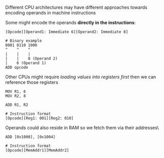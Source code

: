 Different CPU architectures may have different approaches towards encoding operands in machine instructions

Some might encode the operands **directly in the instructions**: 

 ```
[Opcode][Operand1: Immediate 6][Operand2: Immediate 8]

# Binary example
0001 0110 1000
^    ^    ^
|    |    |
|    |    8 (Operand 2)
|    6 (Operand 1)
ADD opcode

```

Other CPUs might require *loading values into registers first* then we can reference those registers

```
MOV R1, 6
MOV R2, 8

ADD R1, R2

# Instruction format
[Opcode][Reg1: 001][Reg2: 010]
```

Operands could also reside in RAM so we fetch them via their addresses\

```
ADD [0x1000], [0x1004]

# Instruction format
[Opcode][MemAddr1][MemAddr2]
```

